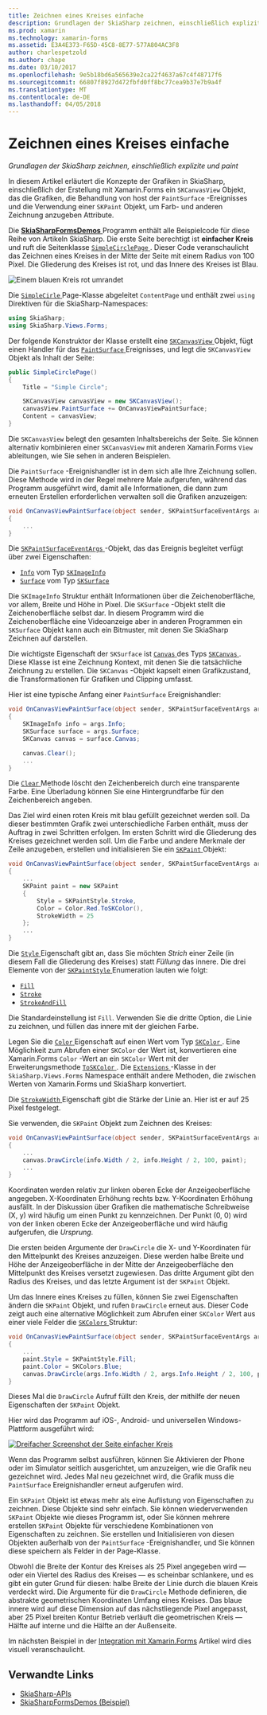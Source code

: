 ```yaml
---
title: Zeichnen eines Kreises einfache
description: Grundlagen der SkiaSharp zeichnen, einschließlich explizite und paint
ms.prod: xamarin
ms.technology: xamarin-forms
ms.assetid: E3A4E373-F65D-45C8-8E77-577A804AC3F8
author: charlespetzold
ms.author: chape
ms.date: 03/10/2017
ms.openlocfilehash: 9e5b18bd6a565639e2ca22f4637a67c4f48717f6
ms.sourcegitcommit: 66807f8927d472fbfd0ff8bc77cea9b37e7b9a4f
ms.translationtype: MT
ms.contentlocale: de-DE
ms.lasthandoff: 04/05/2018
---
```

# <a name="drawing-a-simple-circle"></a>Zeichnen eines Kreises einfache

_Grundlagen der SkiaSharp zeichnen, einschließlich explizite und paint_

In diesem Artikel erläutert die Konzepte der Grafiken in SkiaSharp, einschließlich der Erstellung mit Xamarin.Forms ein `SKCanvasView` Objekt, das die Grafiken, die Behandlung von host der `PaintSurface` -Ereignisses und die Verwendung einer `SKPaint` Objekt, um Farb- und anderen Zeichnung anzugeben Attribute.

Die [ **SkiaSharpFormsDemos** ](https://developer.xamarin.com/samples/xamarin-forms/SkiaSharpForms/Demos/) Programm enthält alle Beispielcode für diese Reihe von Artikeln SkiaSharp. Die erste Seite berechtigt ist **einfacher Kreis** und ruft die Seitenklasse [ `SimpleCirclePage` ](https://github.com/xamarin/xamarin-forms-samples/blob/master/SkiaSharpForms/Demos/Demos/SkiaSharpFormsDemos/Basics/SimpleCirclePage.cs). Dieser Code veranschaulicht das Zeichnen eines Kreises in der Mitte der Seite mit einem Radius von 100 Pixel. Die Gliederung des Kreises ist rot, und das Innere des Kreises ist Blau.

![](circle-images/circleexample.png "Einem blauen Kreis rot umrandet")

Die [ `SimpleCirle` ](https://github.com/xamarin/xamarin-forms-samples/blob/master/SkiaSharpForms/Demos/Demos/SkiaSharpFormsDemos/Basics/SimpleCirclePage.cs) Page-Klasse abgeleitet `ContentPage` und enthält zwei `using` Direktiven für die SkiaSharp-Namespaces:

```csharp
using SkiaSharp;
using SkiaSharp.Views.Forms;
```

Der folgende Konstruktor der Klasse erstellt eine [ `SKCanvasView` ](https://developer.xamarin.com/api/type/SkiaSharp.Views.Forms.SKCanvasView/) Objekt, fügt einen Handler für das [ `PaintSurface` ](https://developer.xamarin.com/api/event/SkiaSharp.Views.Forms.SKCanvasView.PaintSurface/) Ereignisses, und legt die `SKCanvasView` Objekt als Inhalt der Seite:

```csharp
public SimpleCirclePage()
{
    Title = "Simple Circle";

    SKCanvasView canvasView = new SKCanvasView();
    canvasView.PaintSurface += OnCanvasViewPaintSurface;
    Content = canvasView;
}
```

Die `SKCanvasView` belegt den gesamten Inhaltsbereichs der Seite. Sie können alternativ kombinieren einer `SKCanvasView` mit anderen Xamarin.Forms `View` ableitungen, wie Sie sehen in anderen Beispielen.

Die `PaintSurface` -Ereignishandler ist in dem sich alle Ihre Zeichnung sollen. Diese Methode wird in der Regel mehrere Male aufgerufen, während das Programm ausgeführt wird, damit alle Informationen, die dann zum erneuten Erstellen erforderlichen verwalten soll die Grafiken anzuzeigen:

```csharp
void OnCanvasViewPaintSurface(object sender, SKPaintSurfaceEventArgs args)
{
    ...
}

```

Die [ `SKPaintSurfaceEventArgs` ](https://developer.xamarin.com/api/type/SkiaSharp.Views.Forms.SKPaintSurfaceEventArgs/) -Objekt, das das Ereignis begleitet verfügt über zwei Eigenschaften:

- [`Info`](https://developer.xamarin.com/api/property/SkiaSharp.Views.Forms.SKPaintSurfaceEventArgs.Info/) vom Typ [`SKImageInfo`](https://developer.xamarin.com/api/type/SkiaSharp.SKImageInfo/)
- [`Surface`](https://developer.xamarin.com/api/property/SkiaSharp.Views.Forms.SKPaintSurfaceEventArgs.Surface/) vom Typ [`SKSurface`](https://developer.xamarin.com/api/type/SkiaSharp.SKSurface/)

Die `SKImageInfo` Struktur enthält Informationen über die Zeichenoberfläche, vor allem, Breite und Höhe in Pixel. Die `SKSurface` -Objekt stellt die Zeichenoberfläche selbst dar. In diesem Programm wird die Zeichenoberfläche eine Videoanzeige aber in anderen Programmen ein `SKSurface` Objekt kann auch ein Bitmuster, mit denen Sie SkiaSharp Zeichnen auf darstellen.

Die wichtigste Eigenschaft der `SKSurface` ist [ `Canvas` ](https://developer.xamarin.com/api/property/SkiaSharp.SKSurface.Canvas/) des Typs [ `SKCanvas` ](https://developer.xamarin.com/api/type/SkiaSharp.SKCanvas/). Diese Klasse ist eine Zeichnung Kontext, mit denen Sie die tatsächliche Zeichnung zu erstellen. Die `SKCanvas` -Objekt kapselt einen Grafikzustand, die Transformationen für Grafiken und Clipping umfasst.

Hier ist eine typische Anfang einer `PaintSurface` Ereignishandler:

```csharp
void OnCanvasViewPaintSurface(object sender, SKPaintSurfaceEventArgs args)
{
    SKImageInfo info = args.Info;
    SKSurface surface = args.Surface;
    SKCanvas canvas = surface.Canvas;

    canvas.Clear();
    ...
}

```

Die [ `Clear` ](https://developer.xamarin.com/api/member/SkiaSharp.SKCanvas.Clear()/) Methode löscht den Zeichenbereich durch eine transparente Farbe. Eine Überladung können Sie eine Hintergrundfarbe für den Zeichenbereich angeben.

Das Ziel wird einen roten Kreis mit blau gefüllt gezeichnet werden soll. Da dieser bestimmten Grafik zwei unterschiedliche Farben enthält, muss der Auftrag in zwei Schritten erfolgen. Im ersten Schritt wird die Gliederung des Kreises gezeichnet werden soll. Um die Farbe und andere Merkmale der Zeile anzugeben, erstellen und initialisieren Sie ein [ `SKPaint` ](https://developer.xamarin.com/api/type/SkiaSharp.SKPaint/) Objekt:

```csharp
void OnCanvasViewPaintSurface(object sender, SKPaintSurfaceEventArgs args)
{
    ...
    SKPaint paint = new SKPaint
    {
        Style = SKPaintStyle.Stroke,
        Color = Color.Red.ToSKColor(),
        StrokeWidth = 25
    };
    ...
}
```

Die [ `Style` ](https://developer.xamarin.com/api/property/SkiaSharp.SKPaint.Style/) Eigenschaft gibt an, dass Sie möchten *Strich* einer Zeile (in diesem Fall die Gliederung des Kreises) statt *Füllung* das innere. Die drei Elemente von der [ `SKPaintStyle` ](https://developer.xamarin.com/api/type/SkiaSharp.SKPaintStyle/) Enumeration lauten wie folgt:

- [`Fill`](https://developer.xamarin.com/api/field/SkiaSharp.SKPaintStyle.Fill/)
- [`Stroke`](https://developer.xamarin.com/api/field/SkiaSharp.SKPaintStyle.Stroke/)
- [`StrokeAndFill`](https://developer.xamarin.com/api/field/SkiaSharp.SKPaintStyle.StrokeAndFill/)

Die Standardeinstellung ist `Fill`. Verwenden Sie die dritte Option, die Linie zu zeichnen, und füllen das innere mit der gleichen Farbe.

Legen Sie die [ `Color` ](https://developer.xamarin.com/api/property/SkiaSharp.SKPaint.Color/) Eigenschaft auf einen Wert vom Typ [ `SKColor` ](https://developer.xamarin.com/api/type/SkiaSharp.SKColor/). Eine Möglichkeit zum Abrufen einer `SKColor` der Wert ist, konvertieren eine Xamarin.Forms `Color` -Wert an ein `SKColor` Wert mit der Erweiterungsmethode [ `ToSKColor` ](https://developer.xamarin.com/api/member/SkiaSharp.Views.Forms.Extensions.ToSKColor/p/Xamarin.Forms.Color/). Die [ `Extensions` ](https://developer.xamarin.com/api/type/SkiaSharp.Views.Forms.Extensions/) -Klasse in der `SkiaSharp.Views.Forms` Namespace enthält andere Methoden, die zwischen Werten von Xamarin.Forms und SkiaSharp konvertiert.

Die [ `StrokeWidth` ](https://developer.xamarin.com/api/property/SkiaSharp.SKPaint.StrokeWidth/) Eigenschaft gibt die Stärke der Linie an. Hier ist er auf 25 Pixel festgelegt.

Sie verwenden, die `SKPaint` Objekt zum Zeichnen des Kreises:

```csharp
void OnCanvasViewPaintSurface(object sender, SKPaintSurfaceEventArgs args)
{
    ...
    canvas.DrawCircle(info.Width / 2, info.Height / 2, 100, paint);
    ...
}
```

Koordinaten werden relativ zur linken oberen Ecke der Anzeigeoberfläche angegeben. X-Koordinaten Erhöhung rechts bzw. Y-Koordinaten Erhöhung ausfällt. In der Diskussion über Grafiken die mathematische Schreibweise (X, y) wird häufig um einen Punkt zu kennzeichnen. Der Punkt (0, 0) wird von der linken oberen Ecke der Anzeigeoberfläche und wird häufig aufgerufen, die *Ursprung*.

Die ersten beiden Argumente der `DrawCircle` die X- und Y-Koordinaten für den Mittelpunkt des Kreises anzuzeigen. Diese werden halbe Breite und Höhe der Anzeigeoberfläche in der Mitte der Anzeigeoberfläche den Mittelpunkt des Kreises versetzt zugewiesen. Das dritte Argument gibt den Radius des Kreises, und das letzte Argument ist der `SKPaint` Objekt.

Um das Innere eines Kreises zu füllen, können Sie zwei Eigenschaften ändern die `SKPaint` Objekt, und rufen `DrawCircle` erneut aus. Dieser Code zeigt auch eine alternative Möglichkeit zum Abrufen einer `SKColor` Wert aus einer viele Felder die [ `SKColors` ](https://developer.xamarin.com/api/type/SkiaSharp.SKColors/) Struktur:

```csharp
void OnCanvasViewPaintSurface(object sender, SKPaintSurfaceEventArgs args)
{
    ...
    paint.Style = SKPaintStyle.Fill;
    paint.Color = SKColors.Blue;
    canvas.DrawCircle(args.Info.Width / 2, args.Info.Height / 2, 100, paint);
}
```
Dieses Mal die `DrawCircle` Aufruf füllt den Kreis, der mithilfe der neuen Eigenschaften der `SKPaint` Objekt.

Hier wird das Programm auf iOS-, Android- und universellen Windows-Plattform ausgeführt wird:

[![](circle-images/simplecircle-small.png "Dreifacher Screenshot der Seite einfacher Kreis")](circle-images/simplecircle-large.png#lightbox "dreifacher Screenshot der Seite einfacher Kreis")

Wenn das Programm selbst ausführen, können Sie Aktivieren der Phone oder im Simulator seitlich ausgerichtet, um anzuzeigen, wie die Grafik neu gezeichnet wird. Jedes Mal neu gezeichnet wird, die Grafik muss die `PaintSurface` Ereignishandler erneut aufgerufen wird.

Ein `SKPaint` Objekt ist etwas mehr als eine Auflistung von Eigenschaften zu zeichnen. Diese Objekte sind sehr einfach. Sie können wiederverwenden `SKPaint` Objekte wie dieses Programm ist, oder Sie können mehrere erstellen `SKPaint` Objekte für verschiedene Kombinationen von Eigenschaften zu zeichnen. Sie erstellen und Initialisieren von diesen Objekten außerhalb von der `PaintSurface` -Ereignishandler, und Sie können diese speichern als Felder in der Page-Klasse.

Obwohl die Breite der Kontur des Kreises als 25 Pixel angegeben wird &mdash; oder ein Viertel des Radius des Kreises &mdash; es scheinbar schlankere, und es gibt ein guter Grund für diesen: halbe Breite der Linie durch die blauen Kreis verdeckt wird. Die Argumente für die `DrawCircle` Methode definieren, die abstrakte geometrischen Koordinaten Umfang eines Kreises. Das blaue innere wird auf diese Dimension auf das nächstliegende Pixel angepasst, aber 25 Pixel breiten Kontur Betrieb verläuft die geometrischen Kreis &mdash; Hälfte auf interne und die Hälfte an der Außenseite.

Im nächsten Beispiel in der [Integration mit Xamarin.Forms](~/xamarin-forms/user-interface/graphics/skiasharp/basics/integration.md) Artikel wird dies visuell veranschaulicht.


## <a name="related-links"></a>Verwandte Links

- [SkiaSharp-APIs](https://developer.xamarin.com/api/root/SkiaSharp/)
- [SkiaSharpFormsDemos (Beispiel)](https://developer.xamarin.com/samples/xamarin-forms/SkiaSharpForms/Demos/)
